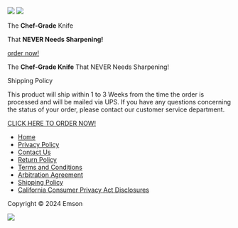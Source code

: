 ![](https://fp.listrakbi.com/fp/YjcxXXGUDfOc.jpg) ![](https://tags.w55c.net/rs?id=f2e77732363145089a5c486d07b23bfe&t=homepage)

[](https://buynutriblade.com/Home)

The **Chef-Grade** Knife

That **NEVER Needs Sharpening!**

[order now!](#order)

[](https://buynutriblade.com/Home)

The **Chef-Grade Knife** That NEVER Needs Sharpening!

Shipping Policy

This product will ship within 1 to 3 Weeks from the time the order is processed and will be mailed via UPS. If you have any questions concerning the status of your order, please contact our customer service department.  

[CLICK HERE TO ORDER NOW!](https://buynutriblade.com/checkout/magmasteel/step1?m=343004222709520107)

* [Home](https://buynutriblade.com/Home)
* [Privacy Policy](https://buynutriblade.com/Privacy-Policy)
* [Contact Us](https://buynutriblade.com/Contact-Us)
* [Return Policy](https://buynutriblade.com/Return-Policy)
* [Terms and Conditions](https://buynutriblade.com/TermsConditions)
* [Arbitration Agreement](https://buynutriblade.com/Arbitration)
* [Shipping Policy](https://buynutriblade.com/ShippingPolicy)
* [California Consumer Privacy Act Disclosures](https://buynutriblade.com/ccpa)

Copyright © 2024 Emson

![](https://www.facebook.com/tr?id=414377813579475&ev=PageView&dpo=&noscript=1)